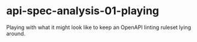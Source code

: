 # api-spec-analysis-01-playing
Playing with what it might look like to keep an OpenAPI linting ruleset lying around.
